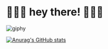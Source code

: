 # 🍓🍓🍓 hey there! 🍓🍓🍓

![giphy](https://github.com/uma-e/uma-e/assets/53019049/ac3a1567-a2ac-4d60-8448-b5bc3461f805)


[![Anurag's GitHub stats](https://github-readme-stats.vercel.app/api?username=uma-e&theme=rose&title_color=BD1360&text_color=714C41&icon_color=BD1360&show_icons=true&border_color=D3E2CA&bg_color=D3E2CA)](https://github.com/anuraghazra/github-readme-stats)

